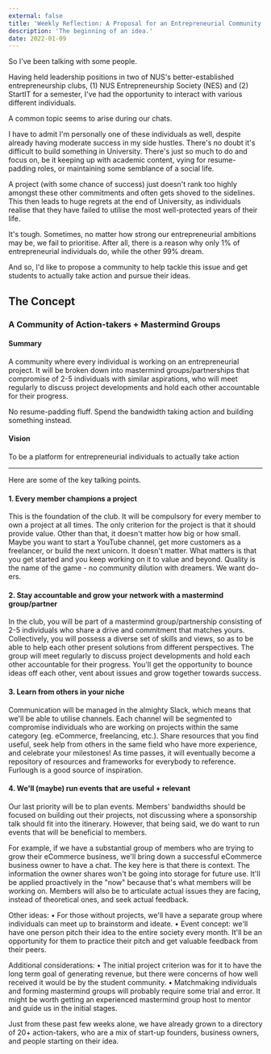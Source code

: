 ```yaml
---
external: false
title: 'Weekly Reflection: A Proposal for an Entrepreneurial Community in University.'
description: 'The beginning of an idea.'
date: 2022-01-09
---
```


So I've been talking with some people.

Having held leadership positions in two of NUS's better-established entrepreneurship clubs, (1) NUS Entrepreneurship Society (NES) and (2) StartIT for a semester, I've had the opportunity to interact with various different individuals.

A common topic seems to arise during our chats.

I have to admit I'm personally one of these individuals as well, despite already having moderate success in my side hustles. There's no doubt it's difficult to build something in University. There's just so much to do and focus on, be it keeping up with academic content, vying for resume-padding roles, or maintaining some semblance of a social life.

A project (with some chance of success) just doesn't rank too highly amongst these other commitments and often gets shoved to the sidelines. This then leads to huge regrets at the end of University, as individuals realise that they have failed to utilise the most well-protected years of their life.

It's tough. Sometimes, no matter how strong our entrepreneurial ambitions may be, we fail to prioritise. After all, there is a reason why only 1% of entrepreneurial individuals do, while the other 99% dream.

And so, I'd like to propose a community to help tackle this issue and get students to actually take action and pursue their ideas.

## The Concept

### A Community of Action-takers + Mastermind Groups

#### Summary

A community where every individual is working on an entrepreneurial project. It will be broken down into mastermind groups/partnerships that compromise of 2-5 individuals with similar aspirations, who will meet regularly to discuss project developments and hold each other accountable for their progress.

No resume-padding fluff. Spend the bandwidth taking action and building something instead.

#### Vision

To be a platform for entrepreneurial individuals to actually take action

---

Here are some of the key talking points.

#### 1. Every member champions a project

This is the foundation of the club. It will be compulsory for every member to own a project at all times. The only criterion for the project is that it should provide value. Other than that, it doesn't matter how big or how small. Maybe you want to start a YouTube channel, get more customers as a freelancer, or build the next unicorn. It doesn't matter. What matters is that you get started and you keep working on it to value and beyond. Quality is the name of the game - no community dilution with dreamers. We want do-ers.

#### 2. Stay accountable and grow your network with a mastermind group/partner

In the club, you will be part of a mastermind group/partnership consisting of 2-5 individuals who share a drive and commitment that matches yours. Collectively, you will possess a diverse set of skills and views, so as to be able to help each other present solutions from different perspectives. The group will meet regularly to discuss project developments and hold each other accountable for their progress. You'll get the opportunity to bounce ideas off each other, vent about issues and grow together towards success.

#### 3. Learn from others in your niche

Communication will be managed in the almighty Slack, which means that we'll be able to utilise channels. Each channel will be segmented to compromise individuals who are working on projects within the same category (eg. eCommerce, freelancing, etc.). Share resources that you find useful, seek help from others in the same field who have more experience, and celebrate your milestones! As time passes, it will eventually become a repository of resources and frameworks for everybody to reference. Furlough is a good source of inspiration.

#### 4. We'll (maybe) run events that are useful + relevant

Our last priority will be to plan events. Members' bandwidths should be focused on building out their projects, not discussing where a sponsorship talk should fit into the itinerary. However, that being said, we do want to run events that will be beneficial to members.

For example, if we have a substantial group of members who are trying to grow their eCommerce business, we'll bring down a successful eCommerce business owner to have a chat. The key here is that there is context. The information the owner shares won't be going into storage for future use. It'll be applied proactively in the "now" because that's what members will be working on. Members will also be to articulate actual issues they are facing, instead of theoretical ones, and seek actual feedback.

Other ideas:
• For those without projects, we'll have a separate group where individuals can meet up to brainstorm and ideate.
• Event concept: we'll have one person pitch their idea to the entire society every month. It'll be an opportunity for them to practice their pitch and get valuable feedback from their peers.

Additional considerations:
• The initial project criterion was for it to have the long term goal of generating revenue, but there were concerns of how well received it would be by the student community.
• Matchmaking individuals and forming mastermind groups will probably require some trial and error. It might be worth getting an experienced mastermind group host to mentor and guide us in the initial stages.

Just from these past few weeks alone, we have already grown to a directory of 20+ action-takers, who are a mix of start-up founders, business owners, and people starting on their idea.

